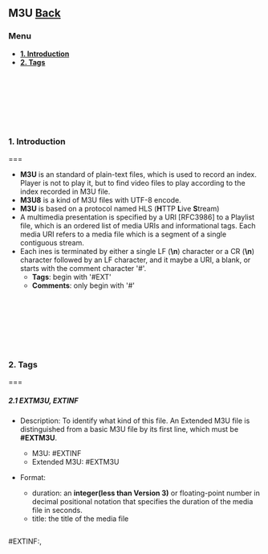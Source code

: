 ## M3U	[Back](./../summary.md)

### Menu

- [**1. Introduction**](#1)
- [**2. Tags**](#2)

<br />
<br />
<br />
<br />
<br />
<br />

<h3 id="1"> 1. Introduction</h3>
===

- **M3U** is an standard of plain-text files, which is used to record an index. Player is not to play it, but to find video files to play according to the index recorded in M3U file.
- **M3U8** is a kind of M3U files with UTF-8 encode.
- **M3U** is based on a protocol named HLS (**H**TTP **L**ive **S**tream)
- A multimedia presentation is specified by a URI [RFC3986] to a Playlist file, which is an ordered list of media URIs and informational tags. Each media URI refers to a media file which is a segment of a single contiguous stream.
- Each ines is terminated by either a single LF (**\\n**) character or a CR (**\\n**) character followed by an LF character, and it maybe a URI, a blank, or starts with the comment character '#'.
	- **Tags**: begin with '#EXT'
	- **Comments**: only begin with '#'




<br />
<br />
<br />
<br />
<br />
<br />

<h3 id="2"> 2. Tags</h3>
===

##### 2.1 EXTM3U, EXTINF

- Description: To identify what kind of this file.  An Extended M3U file is distinguished from a basic M3U file by its first line, which must be **#EXTM3U**.
	- M3U: #EXTINF
	- Extended M3U: #EXTM3U
- Format: 
	- duration: an **integer(less than Version 3)** or floating-point number in decimal positional notation that specifies the duration of the media file in seconds.
	- title: the title of the media file

	```m3u
#EXTINF:<duration>,<title>
```

##### 2.2 EXT-X-TARGETDURATION

- Description: To specifie the maximum media file duration, which the EXTINF duration of each media file in the Playlist file must be less than or equal.
- Format: 
	- s: an integer indicating the target duration in seconds

	```m3u
#EXT-X-TARGETDURATION:<s>
```

##### 2.3 EXT-X-MEDIA-SEQUENCE (optional)

- Description: To indicate the sequence number of the first URI that appears in a Playlist file. 
- Format: 
	- number: if the playlist does not contain an EXT-X-MEDIA-SEQUENCE, it shall be considered to be 0

	```m3u
#EXT-X-MEDIA-SEQUENCE:<number>
```

##### 2.4 EXT-X-KEY (optional)

- Description: To provide information necessary to decrypt media files that follow it. 
- Format: 
	- attribute-list
		- **URI** attribute: to specify how to obtain the key
		- **IV** attribute: to specify the Initialization Vector to be used with the key (a hexadecimal-integer)
	- method: 
		- NONE: An encryption method of NONE means that media files are not encrypted
		- AES_128: An encryption method of AES-128 means that media files are encrypted using the Advanced Encryption Standard [AES_128] with a 128-bit key and PKCS7 padding [RFC5652]. (URI attribute must be present, IV attribute may be present)

	```m3u
#EXT-X-KEY:<attribute-list>
```

##### 2.5 EXT-X-PROGRAM-DATE-TIME (optional)

- Description: To indicate whether the client MAY or MUST NOT cache downloaded media files for later replay.
- Format: 

	```m3u
#EXT-X-ALLOW-CACHE:<YES|NO>
```

##### 2.6 EXT-X-PROGRAM-DATE-TIME (optional)

- Description: To indicate whether the client MAY or MUST NOT cache downloaded media files for later replay.
- Format: 

	```m3u
#EXT-X-ALLOW-CACHE:<YES|NO>
```

##### 2.7 EXT-X-PLAYLIST-TYPE (optional)

- Description: To provide mutability information about the Playlist file
- Format: 

	```m3u
#EXT-X-PLAYLIST-TYPE:<EVENT|VOD>
```

##### 2.8 EXT-X-ENDLIST

- Description: To indicate that no more media files will be added to the Playlist file. 
- Format: 

	```m3u
#EXT-X-ENDLIST
```

##### 2.9 EXT-X-STREAM-INF (optional)

- Description: To provide mutability information about the Playlist file
- Format: 
	- attribute-list
		- BANDWIDTH(**need**): a decimal-integer of bits per second, which must be an upper bound of the overall bitrate of each media file
		- PROGRAM-ID: a decimal-integer that uniquely identifies a particular presentation within the scope of the Playlist file
		- CODECS(**need**): a quoted-string containing a comma-separated list of formats, where each format specifies a media sample type that is present in a media file in the Playlist file
		- RESOLUTION: a decimal-resolution describing the approximate encoded horizontal and vertical resolution of video within the stream
	
	```m3u
#EXT-X-STREAM-INF:<attribute-list>
 <URI>
```

##### 2.10 EXT-X-DISCONTINUITY (optional)

- Description: To indicate an encoding discontinuity between the media file that follows it and the one that preceded it
- The set of characteristics that MAY change is:
	- file format
	- number and type of tracks
	- encoding parameters
	- encoding sequence
	- timestamp sequence
	
	```m3u
#EXT-X-DISCONTINUITY
```

##### 2.11 EXT-X-VERSION

- Description: To indicate the compatibility version of the Playlist file
- Attention: A Playlist file that does not contain an EXT-X-VERSION tag MUST comply with version 1 of this protocol.
	
	```m3u
#EXT-X-VERSION:<n>
```


<br />
<br />
<br />
<br />
<br />
<br />

<a href="#" style="left:200px;"><img src="./../../pic/gotop.png"></a>
=====
<a href="http://aleen42.github.io/" target="_blank" ><img src="./../../pic/tail.gif"></a>

